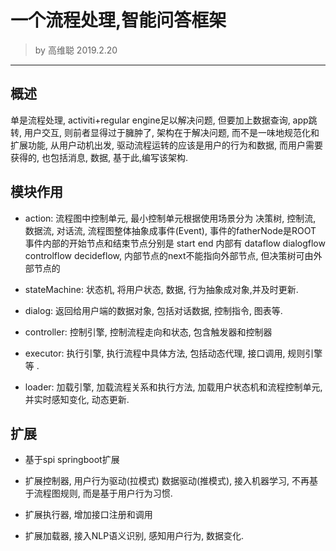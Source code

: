 # 一个流程处理,智能问答框架  
> by 高维聪 2019.2.20  

--- --- 

## 概述

单是流程处理, activiti+regular engine足以解决问题, 但要加上数据查询, app跳转, 用户交互, 则前者显得过于臃肿了, 架构在于解决问题, 而不是一味地规范化和扩展功能, 
从用户动机出发, 驱动流程运转的应该是用户的行为和数据, 而用户需要获得的, 也包括消息, 数据, 基于此,编写该架构.

## 模块作用  

+ action: 流程图中控制单元, 最小控制单元根据使用场景分为 决策树, 控制流, 数据流, 对话流,
  流程图整体抽象成事件(Event), 事件的fatherNode是ROOT 事件内部的开始节点和结束节点分别是
  start end 内部有 dataflow dialogflow controlflow decideflow, 
  内部节点的next不能指向外部节点, 但决策树可由外部节点的  
  
+ stateMachine: 状态机, 将用户状态, 数据, 行为抽象成对象,并及时更新.

+ dialog: 返回给用户端的数据对象, 包括对话数据, 控制指令, 图表等.
  
+ controller: 控制引擎, 控制流程走向和状态, 包含触发器和控制器

+ executor: 执行引擎, 执行流程中具体方法, 包括动态代理, 接口调用, 规则引擎等 .

+ loader: 加载引擎, 加载流程关系和执行方法, 加载用户状态机和流程控制单元, 并实时感知变化, 动态更新.

## 扩展

+ 基于spi springboot扩展

+ 扩展控制器, 用户行为驱动(拉模式) 数据驱动(推模式), 接入机器学习, 不再基于流程图规则, 而是基于用户行为习惯.

+ 扩展执行器, 增加接口注册和调用

+ 扩展加载器, 接入NLP语义识别, 感知用户行为, 数据变化.
